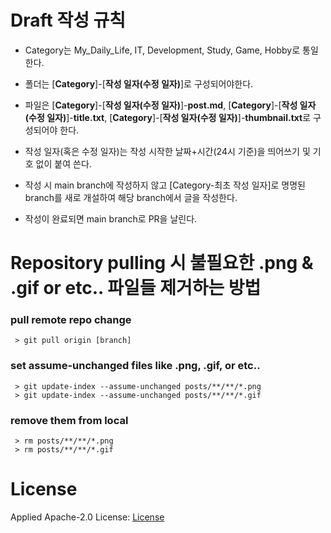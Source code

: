 # Draft 작성 규칙
 - Category는 My_Daily_Life, IT, Development, Study, Game, Hobby로 통일한다.

 - 폴더는 [**Category**]-[**작성 일자(수정 일자)**]로 구성되어야한다.  

 - 파일은 [**Category**]-[**작성 일자(수정 일자)**]-**post.md**, [**Category**]-[**작성 일자(수정 일자)**]-**title.txt**, [**Category**]-[**작성 일자(수정 일자)**]-**thumbnail.txt**로 구성되어야 한다.   

 - 작성 일자(혹은 수정 일자)는 작성 시작한 날짜+시간(24시 기준)을 띄어쓰기 및 기호 없이 붙여 쓴다.   

 - 작성 시 main branch에 작성하지 않고 [Category-최초 작성 일자]로 명명된 branch를 새로 개설하여 해당 branch에서 글을 작성한다.   
 
 - 작성이 완료되면 main branch로 PR을 날린다.   

 # Repository pulling 시 불필요한 .png & .gif or etc.. 파일들 제거하는 방법
 ### pull remote repo change   
```
 > git pull origin [branch]
```
   
### set assume-unchanged files like .png, .gif, or etc..   
```
 > git update-index --assume-unchanged posts/**/**/*.png
 > git update-index --assume-unchanged posts/**/**/*.gif
```
   
### remove them from local   
```
 > rm posts/**/**/*.png
 > rm posts/**/**/*.gif
```
   
# License   
Applied Apache-2.0 License: [License](https://github.com/bnbong/Myblog_posts/blob/master/License)
